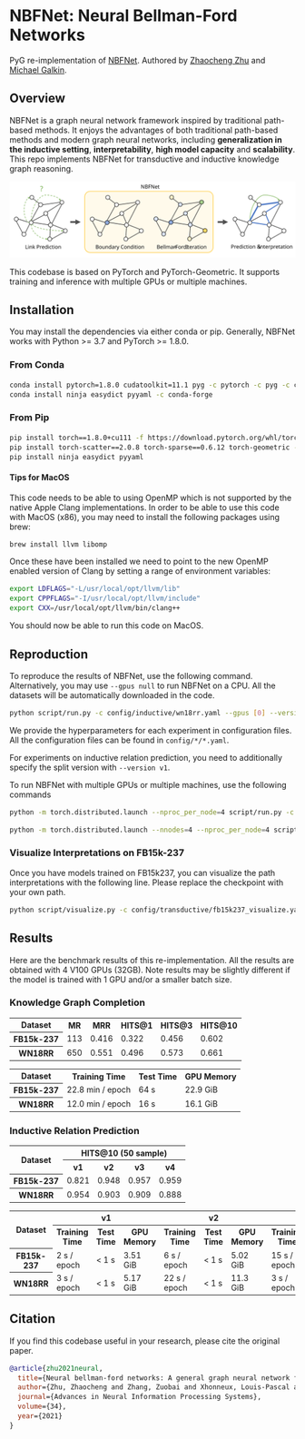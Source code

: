 # NBFNet: Neural Bellman-Ford Networks #

PyG re-implementation of [NBFNet]. Authored by [Zhaocheng Zhu] and [Michael Galkin].

[Zhaocheng Zhu]: https://kiddozhu.github.io
[Michael Galkin]: https://migalkin.github.io/
[NBFNet]: https://github.com/DeepGraphLearning/NBFNet

## Overview ##

NBFNet is a graph neural network framework inspired by traditional path-based
methods. It enjoys the advantages of both traditional path-based methods and modern
graph neural networks, including **generalization in the inductive setting**,
**interpretability**, **high model capacity** and **scalability**. This repo implements
NBFNet for transductive and inductive knowledge graph reasoning.

![NBFNet](asset/nbfnet.svg)

This codebase is based on PyTorch and PyTorch-Geometric. It supports training and
inference with multiple GPUs or multiple machines.

## Installation ##

You may install the dependencies via either conda or pip. Generally, NBFNet works
with Python >= 3.7 and PyTorch >= 1.8.0.

### From Conda ###

```bash
conda install pytorch=1.8.0 cudatoolkit=11.1 pyg -c pytorch -c pyg -c conda-forge
conda install ninja easydict pyyaml -c conda-forge
```

### From Pip ###

```bash
pip install torch==1.8.0+cu111 -f https://download.pytorch.org/whl/torch_stable.html
pip install torch-scatter==2.0.8 torch-sparse==0.6.12 torch-geometric -f https://data.pyg.org/whl/torch-1.8.0+cu111.html
pip install ninja easydict pyyaml
```

#### Tips for MacOS ####

This code needs to be able to using OpenMP which is not supported by the native Apple Clang implementations. In order to be able to use this code with MacOS (x86), you may need to install the following packages using brew:

```bash
brew install llvm libomp
```

Once these have been installed we need to point to the new OpenMP enabled version of Clang by setting a range of environment variables:

```bash
export LDFLAGS="-L/usr/local/opt/llvm/lib"
export CPPFLAGS="-I/usr/local/opt/llvm/include"
export CXX=/usr/local/opt/llvm/bin/clang++
```

You should now be able to run this code on MacOS.

## Reproduction ##

To reproduce the results of NBFNet, use the following command. Alternatively, you
may use `--gpus null` to run NBFNet on a CPU. All the datasets will be automatically
downloaded in the code.

```bash
python script/run.py -c config/inductive/wn18rr.yaml --gpus [0] --version v1
```

We provide the hyperparameters for each experiment in configuration files.
All the configuration files can be found in `config/*/*.yaml`.

For experiments on inductive relation prediction, you need to additionally specify
the split version with `--version v1`.

To run NBFNet with multiple GPUs or multiple machines, use the following commands

```bash
python -m torch.distributed.launch --nproc_per_node=4 script/run.py -c config/inductive/wn18rr.yaml --gpus [0,1,2,3]
```

```bash
python -m torch.distributed.launch --nnodes=4 --nproc_per_node=4 script/run.py -c config/inductive/wn18rr.yaml --gpus[0,1,2,3,0,1,2,3,0,1,2,3,0,1,2,3]
```

### Visualize Interpretations on FB15k-237 ###

Once you have models trained on FB15k237, you can visualize the path interpretations
with the following line. Please replace the checkpoint with your own path.

```bash
python script/visualize.py -c config/transductive/fb15k237_visualize.yaml --checkpoint /path/to/nbfnet/experiment/model_epoch_20.pth
```

## Results ##

Here are the benchmark results of this re-implementation. All the results are
obtained with 4 V100 GPUs (32GB). Note results may be slightly different if the
model is trained with 1 GPU and/or a smaller batch size.

### Knowledge Graph Completion ###

<table>
    <tr>
        <th>Dataset</th>
        <th>MR</th>
        <th>MRR</th>
        <th>HITS@1</th>
        <th>HITS@3</th>
        <th>HITS@10</th>
    </tr>
    <tr>
        <th>FB15k-237</th>
        <td>113</td>
        <td>0.416</td>
        <td>0.322</td>
        <td>0.456</td>
        <td>0.602</td>
    </tr>
    <tr>
        <th>WN18RR</th>
        <td>650</td>
        <td>0.551</td>
        <td>0.496</td>
        <td>0.573</td>
        <td>0.661</td>
    </tr>
</table>

<table>
    <tr>
        <th>Dataset</th>
        <th>Training Time</th>
        <th>Test Time</th>
        <th>GPU Memory</th>
    </tr>
    <tr>
        <th>FB15k-237</th>
        <td>22.8 min / epoch</td>
        <td>64 s</td>
        <td>22.9 GiB</td>
    </tr>
    <tr>
        <th>WN18RR</th>
        <td>12.0 min / epoch</td>
        <td>16 s</td>
        <td>16.1 GiB</td>
    </tr>
</table>

### Inductive Relation Prediction ###

<table>
    <tr>
        <th rowspan="2">Dataset</th>
        <th colspan="4">HITS@10 (50 sample)</th>
    </tr>
    <tr>
        <th>v1</th>
        <th>v2</th>
        <th>v3</th>
        <th>v4</th>
    </tr>
    <tr>
        <th>FB15k-237</th>
        <td>0.821</td>
        <td>0.948</td>
        <td>0.957</td>
        <td>0.959</td>
    </tr>
    <tr>
        <th>WN18RR</th>
        <td>0.954</td>
        <td>0.903</td>
        <td>0.909</td>
        <td>0.888</td>
    </tr>
</table>

<table>
    <tr>
        <th rowspan=2>Dataset</th>
        <th colspan=3>v1</th>
        <th colspan=3>v2</th>
        <th colspan=3>v3</th>
        <th colspan=3>v4</th>
    </tr>
    <tr>
        <th>Training Time</th>
        <th>Test Time</th>
        <th>GPU Memory</th>
        <th>Training Time</th>
        <th>Test Time</th>
        <th>GPU Memory</th>
        <th>Training Time</th>
        <th>Test Time</th>
        <th>GPU Memory</th>
        <th>Training Time</th>
        <th>Test Time</th>
        <th>GPU Memory</th>
    </tr>
    <tr>
        <th>FB15k-237</th>
        <td>2 s / epoch</td>
        <td>< 1 s</td>
        <td>3.51 GiB</td>
        <td>6 s / epoch</td>
        <td>< 1 s</td>
        <td>5.02 GiB</td>
        <td>15 s / epoch</td>
        <td>< 1 s</td>
        <td>6.56 GiB</td>
        <td>29 s / epoch</td>
        <td>< 1 s</td>
        <td>8.10 GiB</td>
    </tr>
    <tr>
        <th>WN18RR</th>
        <td>3 s / epoch</td>
        <td>< 1 s</td>
        <td>5.17 GiB</td>
        <td>22 s / epoch</td>
        <td>< 1 s</td>
        <td>11.3 GiB</td>
        <td>3 s / epoch</td>
        <td>1 s</td>
        <td>18.7 GiB</td>
        <td>7 s / epoch</td>
        <td>1 s</td>
        <td>6.84 GiB</td>
    </tr>
</table>

## Citation ##

If you find this codebase useful in your research, please cite the original paper.

```bibtex
@article{zhu2021neural,
  title={Neural bellman-ford networks: A general graph neural network framework for link prediction},
  author={Zhu, Zhaocheng and Zhang, Zuobai and Xhonneux, Louis-Pascal and Tang, Jian},
  journal={Advances in Neural Information Processing Systems},
  volume={34},
  year={2021}
}
```
